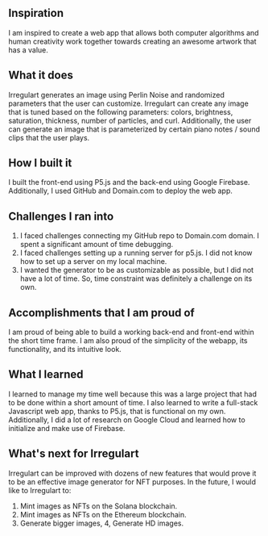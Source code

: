 ## Inspiration
I am inspired to create a web app that allows both computer algorithms and human creativity work together towards creating an awesome artwork that has a value.

## What it does
Irregulart generates an image using Perlin Noise and randomized parameters that the user can customize. Irregulart can create any image that is tuned based on the following parameters: colors, brightness, saturation, thickness, number of particles, and curl. Additionally, the user can generate an image that is parameterized by certain piano notes / sound clips that the user plays.

## How I built it
I built the front-end using P5.js and the back-end using Google Firebase. Additionally, I used GitHub and Domain.com to deploy the web app.

## Challenges I ran into
1. I faced challenges connecting my GitHub repo to Domain.com domain. I spent a significant amount of time debugging.
2. I faced challenges setting up a running server for p5.js. I did not know how to set up a server on my local machine.
3. I wanted the generator to be as customizable as possible, but I did not have a lot of time. So, time constraint was definitely a challenge on its own.
 
## Accomplishments that I am proud of
I am  proud of being able to build a working back-end and front-end within the short time frame. I am also proud of the simplicity of the webapp, its functionality, and its intuitive look. 

## What I learned
I learned to manage my time well because this was a large project that had to be done within a short amount of time. I also learned to write a full-stack Javascript web app, thanks to P5.js, that is functional on my own. Additionally, I did a lot of research on Google Cloud and learned how to initialize and make use of Firebase.

## What's next for Irregulart
Irregulart can be improved with dozens of new features that would prove it to be an effective image generator for NFT purposes. In the future, I would like to Irregulart to:
1. Mint images as NFTs on the Solana blockchain.
2. Mint images as NFTs on the Ethereum blockchain.
3. Generate bigger images,
4, Generate HD images.
